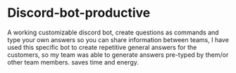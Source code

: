# Discord-bot-productive
A working customizable discord bot, create questions as commands and type your own answers so you can share information between teams, 
I have used this specific bot to create repetitive general answers for the customers, so my team was able to generate answers pre-typed by them/or other team members. saves time and energy. 
